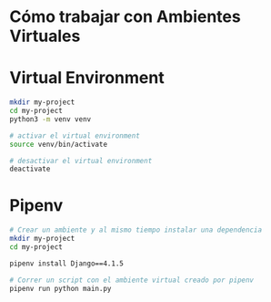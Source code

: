 # Cómo trabajar con Ambientes Virtuales

# Virtual Environment

```sh
mkdir my-project
cd my-project
python3 -m venv venv

# activar el virtual environment
source venv/bin/activate

# desactivar el virtual environment
deactivate
```

# Pipenv

```sh
# Crear un ambiente y al mismo tiempo instalar una dependencia
mkdir my-project
cd my-project

pipenv install Django==4.1.5

# Correr un script con el ambiente virtual creado por pipenv
pipenv run python main.py
```
